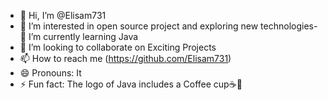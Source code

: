 - 👋 Hi, I’m @Elisam731
- 👀 I’m interested in open source project and exploring new technologies- 🌱 I’m currently learning Java
- 💞️ I’m looking to collaborate on Exciting Projects
- 📫 How to reach me (https://github.com/Elisam731)
- 😄 Pronouns: It
- ⚡ Fun fact: The logo of Java includes a Coffee cup☕🙂

<!---
Elisam731/Elisam731 is a ✨ special ✨ repository because its `README.md` (this file) appears on your GitHub profile.
You can click the Preview link to take a look at your changes.
--->
